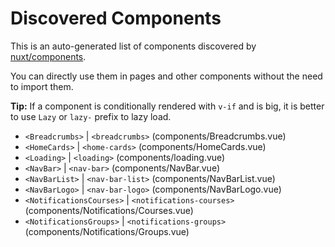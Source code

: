 # Discovered Components

This is an auto-generated list of components discovered by [nuxt/components](https://github.com/nuxt/components).

You can directly use them in pages and other components without the need to import them.

**Tip:** If a component is conditionally rendered with `v-if` and is big, it is better to use `Lazy` or `lazy-` prefix to lazy load.

- `<Breadcrumbs>` | `<breadcrumbs>` (components/Breadcrumbs.vue)
- `<HomeCards>` | `<home-cards>` (components/HomeCards.vue)
- `<Loading>` | `<loading>` (components/loading.vue)
- `<NavBar>` | `<nav-bar>` (components/NavBar.vue)
- `<NavBarList>` | `<nav-bar-list>` (components/NavBarList.vue)
- `<NavBarLogo>` | `<nav-bar-logo>` (components/NavBarLogo.vue)
- `<NotificationsCourses>` | `<notifications-courses>` (components/Notifications/Courses.vue)
- `<NotificationsGroups>` | `<notifications-groups>` (components/Notifications/Groups.vue)
